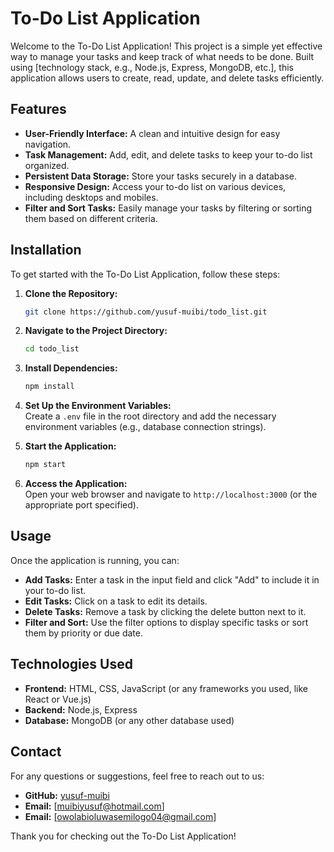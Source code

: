 # To-Do List Application

Welcome to the To-Do List Application! This project is a simple yet effective way to manage your tasks and keep track of what needs to be done. Built using [technology stack, e.g., Node.js, Express, MongoDB, etc.], this application allows users to create, read, update, and delete tasks efficiently.

## Features

- **User-Friendly Interface:** A clean and intuitive design for easy navigation.
- **Task Management:** Add, edit, and delete tasks to keep your to-do list organized.
- **Persistent Data Storage:** Store your tasks securely in a database.
- **Responsive Design:** Access your to-do list on various devices, including desktops and mobiles.
- **Filter and Sort Tasks:** Easily manage your tasks by filtering or sorting them based on different criteria.

## Installation

To get started with the To-Do List Application, follow these steps:

1. **Clone the Repository:**
   ```bash
   git clone https://github.com/yusuf-muibi/todo_list.git
   ```
   
2. **Navigate to the Project Directory:**
   ```bash
   cd todo_list
   ```

3. **Install Dependencies:**
   ```bash
   npm install
   ```

4. **Set Up the Environment Variables:**  
   Create a `.env` file in the root directory and add the necessary environment variables (e.g., database connection strings).

5. **Start the Application:**
   ```bash
   npm start
   ```

6. **Access the Application:**  
   Open your web browser and navigate to `http://localhost:3000` (or the appropriate port specified).

## Usage

Once the application is running, you can:

- **Add Tasks:** Enter a task in the input field and click "Add" to include it in your to-do list.
- **Edit Tasks:** Click on a task to edit its details.
- **Delete Tasks:** Remove a task by clicking the delete button next to it.
- **Filter and Sort:** Use the filter options to display specific tasks or sort them by priority or due date.

## Technologies Used

- **Frontend:** HTML, CSS, JavaScript (or any frameworks you used, like React or Vue.js)
- **Backend:** Node.js, Express
- **Database:** MongoDB (or any other database used)


## Contact

For any questions or suggestions, feel free to reach out to us:

- **GitHub:** [yusuf-muibi](https://github.com/yusuf-muibi/todo_list)
- **Email:** [muibiyusuf@hotmail.com]
- **Email:** [owolabioluwasemilogo04@gmail.com]

Thank you for checking out the To-Do List Application!
